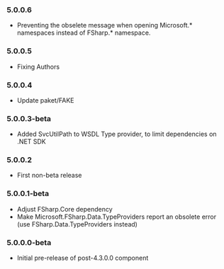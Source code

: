 ### 5.0.0.6
* Preventing the obselete message when opening Microsoft.* namespaces instead of FSharp.* namespace.

### 5.0.0.5
* Fixing Authors

### 5.0.0.4
* Update paket/FAKE

### 5.0.0.3-beta
* Added SvcUtilPath to WSDL Type provider, to limit dependencies on .NET SDK

### 5.0.0.2
* First non-beta release

### 5.0.0.1-beta 
* Adjust FSharp.Core dependency
* Make Microsoft.FSharp.Data.TypeProviders report an obsolete error (use FSharp.Data.TypeProviders instead)

### 5.0.0.0-beta 
* Initial pre-release of post-4.3.0.0 component
